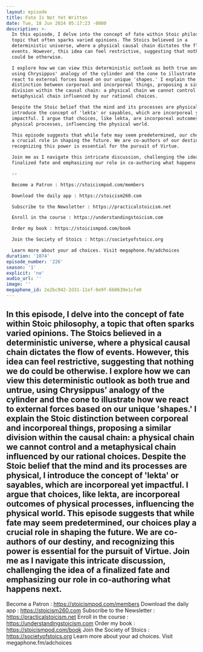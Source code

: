 ```yaml
---
layout: episode
title: Fate Is Not Yet Written
date: Tue, 18 Jun 2024 05:17:23 -0000
description: >-
  In this episode, I delve into the concept of fate within Stoic philosophy, a
  topic that often sparks varied opinions. The Stoics believed in a
  deterministic universe, where a physical causal chain dictates the flow of
  events. However, this idea can feel restrictive, suggesting that nothing we do
  could be otherwise.

  I explore how we can view this deterministic outlook as both true and untrue,
  using Chrysippus' analogy of the cylinder and the cone to illustrate how we
  react to external forces based on our unique 'shapes.' I explain the Stoic
  distinction between corporeal and incorporeal things, proposing a similar
  division within the causal chain: a physical chain we cannot control and a
  metaphysical chain influenced by our rational choices.

  Despite the Stoic belief that the mind and its processes are physical, I
  introduce the concept of 'lekta' or sayables, which are incorporeal yet
  impactful. I argue that choices, like lekta, are incorporeal outcomes of
  physical processes, influencing the physical world.

  This episode suggests that while fate may seem predetermined, our choices play
  a crucial role in shaping the future. We are co-authors of our destiny, and
  recognizing this power is essential for the pursuit of Virtue.

  Join me as I navigate this intricate discussion, challenging the idea of a
  finalized fate and emphasizing our role in co-authoring what happens next.

  --

  Become a Patron : https://stoicismpod.com/members

  Download the daily app : https://stoicism260.com

  Subscribe to the Newsletter : https://practicalstoicism.net

  Enroll in the course : https://understandingstoicism.com

  Order my book : https://stoicismpod.com/book

  Join the Society of Stoics : https://societyofstoics.org

  Learn more about your ad choices. Visit megaphone.fm/adchoices
duration: '1074'
episode_number: '226'
season: '1'
explicit: 'no'
audio_url: ''
image: ''
megaphone_id: 2e2bc942-2d31-11ef-8e9f-6b0639e1cfe0
---
```


In this episode, I delve into the concept of fate within Stoic philosophy, a topic that often sparks varied opinions. The Stoics believed in a deterministic universe, where a physical causal chain dictates the flow of events. However, this idea can feel restrictive, suggesting that nothing we do could be otherwise.
I explore how we can view this deterministic outlook as both true and untrue, using Chrysippus' analogy of the cylinder and the cone to illustrate how we react to external forces based on our unique 'shapes.' I explain the Stoic distinction between corporeal and incorporeal things, proposing a similar division within the causal chain: a physical chain we cannot control and a metaphysical chain influenced by our rational choices.
Despite the Stoic belief that the mind and its processes are physical, I introduce the concept of 'lekta' or sayables, which are incorporeal yet impactful. I argue that choices, like lekta, are incorporeal outcomes of physical processes, influencing the physical world.
This episode suggests that while fate may seem predetermined, our choices play a crucial role in shaping the future. We are co-authors of our destiny, and recognizing this power is essential for the pursuit of Virtue.
Join me as I navigate this intricate discussion, challenging the idea of a finalized fate and emphasizing our role in co-authoring what happens next.
--
Become a Patron : https://stoicismpod.com/members
Download the daily app : https://stoicism260.com
Subscribe to the Newsletter : https://practicalstoicism.net
Enroll in the course : https://understandingstoicism.com
Order my book : https://stoicismpod.com/book
Join the Society of Stoics : https://societyofstoics.org
Learn more about your ad choices. Visit megaphone.fm/adchoices